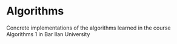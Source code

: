 # Algorithms
Concrete implementations of the algorithms learned in the course Algorithms 1 in Bar Ilan University

